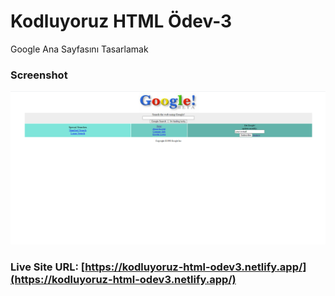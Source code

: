 # Kodluyoruz HTML Ödev-3

Google Ana Sayfasını Tasarlamak

### Screenshot

![](screenshot.png)

### Live Site URL: [https://kodluyoruz-html-odev3.netlify.app/](https://kodluyoruz-html-odev3.netlify.app/)
